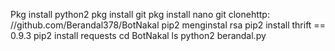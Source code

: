 Pkg install python2 
pkg install git 
pkg install nano
git clonehttp: //github.com/Berandal378/BotNakal
pip2 menginstal rsa 
pip2 install thrift == 0.9.3
pip2 install requests
cd BotNakal
ls
python2 berandal.py
